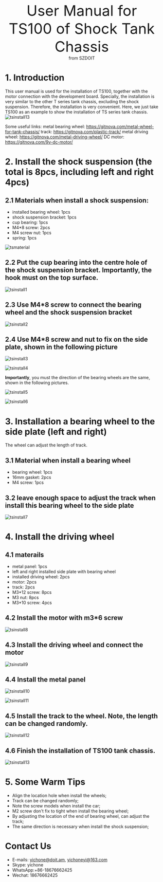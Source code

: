 <center> <font size=10> User Manual for TS100 of Shock Tank Chassis </font></center>

<center> from SZDOIT </center>

# 1. Introduction

  This user manual is used for the installation of TS100, together with the motor connection with the development board. Specially, the installation is very similar to the other T series tank chassis, excluding the shock suspension. Therefore, the installation is very convenient. Here, we just take TS100 as an example to show the installation of TS series tank chassis.![tsinstall13](https://github.com/SmartArduino/document/raw/master/docs/Robot/FrameChassis/TStank/tsinstall13.jpg)

Some useful links:
metal bearing wheel: https://gitnova.com/metal-wheel-for-tank-chassis/
track: https://gitnova.com/plastic-track/
metal driving wheel: https://gitnova.com/metal-driving-wheel/
DC motor: https://gitnova.com/9v-dc-motor/

# 2. Install the shock suspension (the total is 8pcs, including left and right 4pcs)

## 2.1 Materials when install a shock suspension:

- installed bearing wheel: 1pcs
- shock suspension bracket: 1pcs
- cup bearing: 1pcs
- M4*8 screw: 2pcs
- M4 screw nut: 1pcs
- spring: 1pcs 

![tsmaterial](https://github.com/SmartArduino/document/raw/master/docs/Robot/FrameChassis/TStank/tsmaterial.jpg)

## 2.2 Put the cup bearing into the centre hole of the shock suspension bracket. Importantly, the hook must on the top surface.

![tsinstall1](https://github.com/SmartArduino/document/raw/master/docs/Robot/FrameChassis/TStank/tsinstall1.jpg)

## 2.3 Use M4*8 screw to connect the bearing wheel and the shock suspension bracket

![tsinstall2](https://github.com/SmartArduino/document/raw/master/docs/Robot/FrameChassis/TStank/tsinstall2.jpg)

## 2.4 Use M4*8 screw and nut to fix on the side plate, shown in the following picture

![tsinstall3](https://github.com/SmartArduino/document/raw/master/docs/Robot/FrameChassis/TStank/tsinstall3.jpg)

![tsinstall4](https://github.com/SmartArduino/document/raw/master/docs/Robot/FrameChassis/TStank/tsinstall4.jpg)

**Importantly**, you must the direction of the bearing wheels are the same, shown in the following pictures.

![tsinstall5](https://github.com/SmartArduino/document/raw/master/docs/Robot/FrameChassis/TStank/tsinstall5.jpg)

![tsinstall6](https://github.com/SmartArduino/document/raw/master/docs/Robot/FrameChassis/TStank/tsinstall6.jpg)

# 3. Installation a bearing wheel to the side plate (left and right)

The wheel can adjust the length of track.

##  3.1 Material when install a bearing wheel

- bearing wheel: 1pcs 
- 16mm gasket: 2pcs
- M4 screw: 1pcs

## 3.2 leave enough space to adjust the track when install this bearing wheel to the side plate

![tsinstall7](https://github.com/SmartArduino/document/raw/master/docs/Robot/FrameChassis/TStank/tsinstall7.jpg)

# 4. Install the driving wheel

## 4.1 materails

- metal panel: 1pcs
- left and right installed side plate with bearing wheel
- installed driving wheel: 2pcs
- motor: 2pcs
- track: 2pcs
- M3*12 screw: 8pcs
- M3 nut: 8pcs
- M3*10 screw: 4pcs 

## 4.2 Install the motor with m3*6 screw

![tsinstall8](https://github.com/SmartArduino/document/raw/master/docs/Robot/FrameChassis/TStank/tsinstall8.jpg)

## 4.3 Install the driving wheel and connect the motor

![tsinstall9](https://github.com/SmartArduino/document/raw/master/docs/Robot/FrameChassis/TStank/tsinstall9.jpg)

## 4.4 Install the metal panel

![tsinstall10](https://github.com/SmartArduino/document/raw/master/docs/Robot/FrameChassis/TStank/tsinstall10.jpg)

![tsinstall11](https://github.com/SmartArduino/document/raw/master/docs/Robot/FrameChassis/TStank/tsinstall11.jpg)

## 4.5 Install the track to the wheel. **Note, the length can be changed randomly.**

![tsinstall12](https://github.com/SmartArduino/document/raw/master/docs/Robot/FrameChassis/TStank/tsinstall12.jpg)

## 4.6 Finish the installation of TS100 tank chassis.

![tsinstall13](https://github.com/SmartArduino/document/raw/master/docs/Robot/FrameChassis/TStank/tsinstall13.jpg)

# 5. Some Warm Tips

- Align the location hole when install the wheels;
- Track can be changed randomly;
- Note the screw models when install the car;
- M2 screw don't fix to tight when install the bearing wheel;
- By adjusting the location of the end of bearing wheel, can adjust the track;
- The same direction is necessary when install the shock suspension;



# Contact Us

- E-mails: [yichone@doit.am](mailto:yichone@doit.am), [yichoneyi@163.com](mailto:yichoneyi@163.com)
- Skype: yichone
- WhatsApp:+86-18676662425
- Wechat: 18676662425











